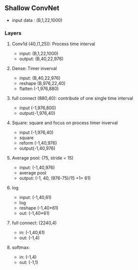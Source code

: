 ## Shallow ConvNet 

* input data : (B,1,22,1000)

### Layers 

1. Conv1d (40,(1,25)): Process time interval 
    * input: (B,1,22,1000)
    * output: (B,40,22,976)

2. Dense: Timer inverval 
    * input: (B,40,22,976)
    * reshape (B,976,22,40)
    * flatten (-1,976,880)

3. full connect (880,40): contribute of one single time interval 
    * input (-1,976,800)
    * output(-1,976,40)


4. Square: square and focus on process timer inverval 
    * input (-1,976,40)
    * square 
    * reform (-1,40,976)
    * output(-1,40,976)


5. Average pool: (75, stride = 15)
    * input: (-1,40,976)
    * average pool
    * output: (-1, 40, (976-75)/15 +1= 61)

6. log 
    * input: (-1,40,61)
    * log
    * reshape (-1,40*61) 
    * out: (-1,40*61)
    
7. full connect: (2240,4)
    * in: (-1,40,61)
    * out: (-1,4)

8. softmax:
    * in: (-1,4)
    * out: (-1,1)